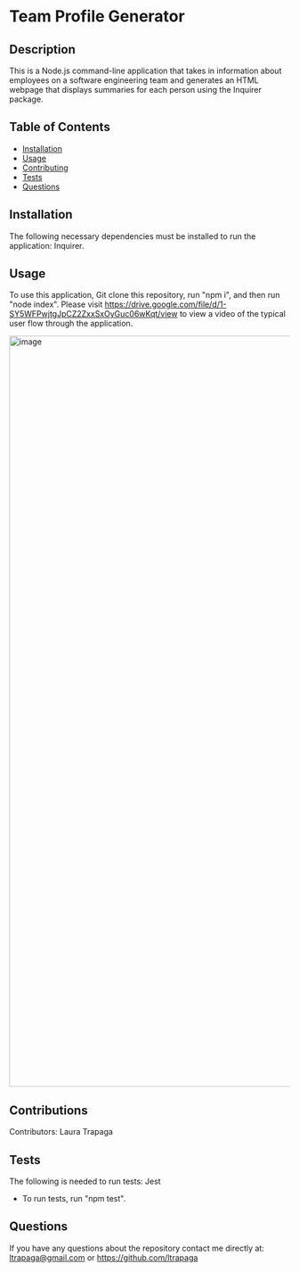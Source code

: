 # Team Profile Generator
  ## Description
  This is a Node.js command-line application that takes in information about employees on a software engineering team and generates an HTML webpage that displays summaries for each person using the Inquirer package.
  ## Table of Contents
  * [Installation](#installation)
  * [Usage](#usage)
  * [Contributing](#contributions)
  * [Tests](#test)
  * [Questions](#questions)
  ## Installation
  The following necessary dependencies must be installed to run the application: 
  Inquirer.
  ## Usage
  To use this application, Git clone this repository, run "npm i", and then run "node index".
  Please visit https://drive.google.com/file/d/1-SY5WFPwjtgJpCZ2ZxxSxOyGuc06wKqt/view to view a video of the typical user flow through the application.
  
  <img width="1347" alt="image" src="https://user-images.githubusercontent.com/115514660/211227670-9ed0cb0b-211e-4611-be62-795731ffc87f.png">
  
  ## Contributions
  Contributors: Laura Trapaga
  ## Tests
  The following is needed to run tests: Jest
  * To run tests, run "npm test".
  ## Questions
  If you have any questions about the repository contact me directly at: 
  ltrapaga@gmail.com or https://github.com/ltrapaga
  
